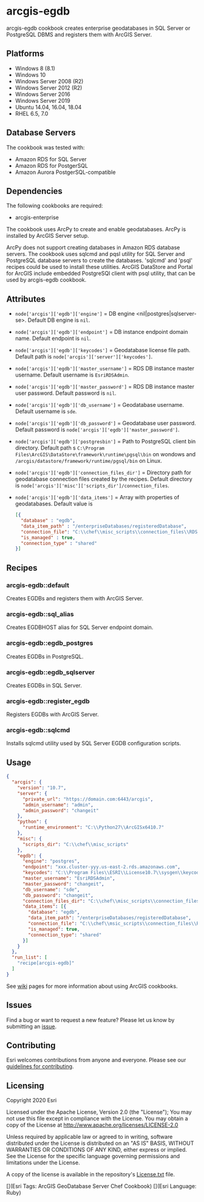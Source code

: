 # arcgis-egdb

arcgis-egdb cookbook creates enterprise geodatabases in SQL Server or PostgreSQL DBMS and registers them with ArcGIS Server.

## Platforms

* Windows 8 (8.1)
* Windows 10
* Windows Server 2008 (R2)
* Windows Server 2012 (R2)
* Windows Server 2016
* Windows Server 2019
* Ubuntu 14.04, 16.04, 18.04
* RHEL 6.5, 7.0

## Database Servers

The cookbook was tested with:

* Amazon RDS for SQL Server
* Amazon RDS for PostgerSQL
* Amazon Aurora PostgerSQL-compatible

## Dependencies

The following cookbooks are required:

* arcgis-enterprise

The cookbook uses ArcPy to create and enable geodatabases. ArcPy is installed by ArcGIS Server setup.

ArcPy does not support creating databases in Amazon RDS database servers. The cookbook uses sqlcmd and pqsl utility for SQL Server and PostgreSQL database servers to create the databases. 'sqlcmd' and 'psql' recipes could be used to install these utilities. ArcGIS DataStore and Portal for ArcGIS include embedded PostgreSQl client with psql utility, that can be used by arcgis-egdb cookbook.

## Attributes

* `node['arcgis']['egdb']['engine']` = DB engine <nil|postgres|sqlserver-se>. Default DB engine is `nil`.
* `node['arcgis']['egdb']['endpoint']` = DB instance endpoint domain name. Default endpoint is `nil`.
* `node['arcgis']['egdb']['keycodes']` = Geodatabase license file path. Default path is `node['arcgis']['server']['keycodes']`.
* `node['arcgis']['egdb']['master_username']` = RDS DB instance master username. Default username is `EsriRDSAdmin`.
* `node['arcgis']['egdb']['master_password']` = RDS DB instance master user password. Default password is `nil`.
* `node['arcgis']['egdb']['db_username']` = Geodatabase username. Default username is `sde`.
* `node['arcgis']['egdb']['db_password']` = Geodatabase user password. Default password is `node['arcgis']['egdb']['master_password']`.
* `node['arcgis']['egdb']['postgresbin']` = Path to PostgreSQL client bin directory. Default path s `C:\Program Files\ArcGIS\DataStore\framework\runtime\pgsql\bin` on wondows and `/arcgis/datastore/framework/runtime/pgsql/bin` on Linux.
* `node['arcgis']['egdb']['connection_files_dir']` = Directory path for geodatabase connection files  created by the recipes. Default directory is `node['arcgis']['misc']['scripts_dir']/connection_files`.
* `node['arcgis']['egdb']['data_items']` = Array with properties of geodatabases. Default value is

  ```JSON
  [{
    "database" : "egdb",
    "data_item_path" : "/enterpriseDatabases/registeredDatabase",
    "connection_file": "C:\\chef\\misc_scripts\\connection_files\\RDS_egdb.sde",
    "is_managed" : true,
    "connection_type" : "shared"
  }]
  ```

## Recipes

### arcgis-egdb::default

Creates EGDBs and registers them with ArcGIS Server.

### arcgis-egdb::sql_alias

Creates EGDBHOST alias for SQL Server endpoint domain.

### arcgis-egdb::egdb_postgres

Creates EGDBs in PostgreSQL.

### arcgis-egdb::egdb_sqlserver

Creates EGDBs in SQL Server.

### arcgis-egdb::register_egdb

Registers EGDBs with ArcGIS Server.

### arcgis-egdb::sqlcmd

Installs sqlcmd utility used by SQL Server EGDB configuration scripts.


## Usage


```json
{
  "arcgis": {
    "version": "10.7",
    "server": {
      "private_url": "https://domain.com:6443/arcgis",
      "admin_username": "admin",
      "admin_password": "changeit"
    },
    "python": {
      "runtime_environment": "C:\\Python27\\ArcGISx6410.7"
    },
    "misc": {
      "scripts_dir": "C:\\chef\\misc_scripts"
    },
    "egdb": {
      "engine": "postgres",
      "endpoint": "xxx.cluster-yyy.us-east-2.rds.amazonaws.com",
      "keycodes": "C:\\Program Files\\ESRI\\License10.7\\sysgen\\keycodes",
      "master_username": "EsriRDSAdmin",
      "master_password": "changeit",
      "db_username": "sde",
      "db_password": "changeit",
      "connection_files_dir": "C:\\chef\\misc_scripts\\connection_files",
      "data_items": [{
        "database": "egdb",
        "data_item_path": "/enterpriseDatabases/registeredDatabase",
        "connection_file": "C:\\chef\\msic_scripts\\connection_files\\RDS_egdb.sde",
        "is_managed": true,
        "connection_type": "shared"
      }]
    }
  },
  "run_list": [
    "recipe[arcgis-egdb]"
  ]
}
```

See [wiki](https://github.com/Esri/arcgis-cookbook/wiki) pages for more information about using ArcGIS cookbooks.

## Issues

Find a bug or want to request a new feature?  Please let us know by submitting an [issue](https://github.com/Esri/arcgis-cookbook/issues).

## Contributing

Esri welcomes contributions from anyone and everyone. Please see our [guidelines for contributing](https://github.com/esri/contributing).

## Licensing

Copyright 2020 Esri

Licensed under the Apache License, Version 2.0 (the "License");
You may not use this file except in compliance with the License.
You may obtain a copy of the License at
   http://www.apache.org/licenses/LICENSE-2.0

Unless required by applicable law or agreed to in writing, software
distributed under the License is distributed on an "AS IS" BASIS,
WITHOUT WARRANTIES OR CONDITIONS OF ANY KIND, either express or implied.
See the License for the specific language governing permissions and
limitations under the License.

A copy of the license is available in the repository's [License.txt](https://github.com/Esri/arcgis-cookbook/blob/master/License.txt?raw=true) file.

[](Esri Tags: ArcGIS GeoDatabase Server Chef Cookbook)
[](Esri Language: Ruby)
